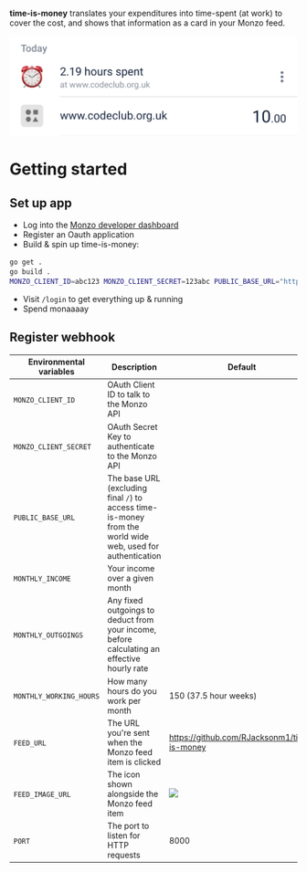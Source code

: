 **time-is-money** translates your expenditures into time-spent (at work) to cover the cost, and shows that information as a card in your Monzo feed.

![Example screenshot showing a £10 CodeClub donation as 2.19 hours spent](example.png)

# Getting started

## Set up app

- Log into the [Monzo developer dashboard](https://developers.monzo.com)
- Register an Oauth application
- Build & spin up time-is-money:

```bash
go get .
go build .
MONZO_CLIENT_ID=abc123 MONZO_CLIENT_SECRET=123abc PUBLIC_BASE_URL="http://localhost:8000" MONTHLY_INCOME=1234 MONTHLY_OUTGOINGS=123 time-is-money
```

- Visit `/login` to get everything up & running
- Spend monaaaay

## Register webhook

| Environmental variables | Description                                                                                                 | Default                                                                                                   |
| ----------------------- | ----------------------------------------------------------------------------------------------------------- | --------------------------------------------------------------------------------------------------------- |
| `MONZO_CLIENT_ID`       | OAuth Client ID to talk to the Monzo API                                                                    |                                                                                                           |
| `MONZO_CLIENT_SECRET`   | OAuth Secret Key to authenticate to the Monzo API                                                           |                                                                                                           |
| `PUBLIC_BASE_URL`       | The base URL (excluding final `/`) to access time-is-money from the world wide web, used for authentication |                                                                                                           |
| `MONTHLY_INCOME`        | Your income over a given month                                                                              |                                                                                                           |
| `MONTHLY_OUTGOINGS`     | Any fixed outgoings to deduct from your income, before calculating an effective hourly rate                 |                                                                                                           |
| `MONTHLY_WORKING_HOURS` | How many hours do you work per month                                                                        | 150 (37.5 hour weeks)                                                                                     |
| `FEED_URL`              | The URL you're sent when the Monzo feed item is clicked                                                     | https://github.com/RJacksonm1/time-is-money                                                               |
| `FEED_IMAGE_URL`        | The icon shown alongside the Monzo feed item                                                                | ![](https://emojipedia-us.s3.dualstack.us-west-1.amazonaws.com/thumbs/240/apple/155/alarm-clock_23f0.png) |
| `PORT`                  | The port to listen for HTTP requests                                                      | 8000                                                                                                      |
